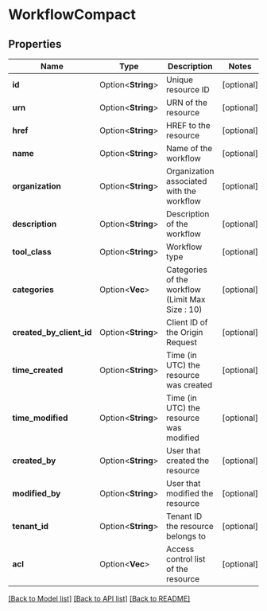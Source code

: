 # WorkflowCompact

## Properties

Name | Type | Description | Notes
------------ | ------------- | ------------- | -------------
**id** | Option<**String**> | Unique resource ID | [optional]
**urn** | Option<**String**> | URN of the resource | [optional]
**href** | Option<**String**> | HREF to the resource | [optional]
**name** | Option<**String**> | Name of the workflow | [optional]
**organization** | Option<**String**> | Organization associated with the workflow | [optional]
**description** | Option<**String**> | Description of the workflow | [optional]
**tool_class** | Option<**String**> | Workflow type | [optional]
**categories** | Option<**Vec<String>**> | Categories of the workflow (Limit Max Size : 10) | [optional]
**created_by_client_id** | Option<**String**> | Client ID of the Origin Request | [optional]
**time_created** | Option<**String**> | Time (in UTC) the resource was created | [optional]
**time_modified** | Option<**String**> | Time (in UTC) the resource was modified | [optional]
**created_by** | Option<**String**> | User that created the resource | [optional]
**modified_by** | Option<**String**> | User that modified the resource | [optional]
**tenant_id** | Option<**String**> | Tenant ID the resource belongs to | [optional]
**acl** | Option<**Vec<String>**> | Access control list of the resource | [optional]

[[Back to Model list]](../README.md#documentation-for-models) [[Back to API list]](../README.md#documentation-for-api-endpoints) [[Back to README]](../README.md)


